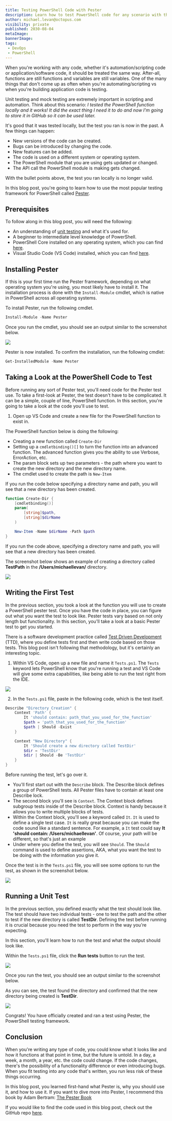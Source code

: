 ```yaml
---
title: Testing PowerShell Code with Pester
description: Learn how to test PowerShell code for any scenario with the PowerShell testing framework, Pester.
author: michael.levan@octopus.com
visibility: private
published: 2030-08-04
metaImage: 
bannerImage: 
tags:
 - DevOps
 - PowerShell
---
```


When you're working with any code, whether it's automation/scripting code or application/software code, it should be treated the same way. After-all, functions are still functions and variables are still variables. One of the many things that don't come up as often when you're automating/scripting vs when you're building application code is testing.

Unit testing and mock testing are extremely important in scripting and automation. Think about this scenario: *I tested the PowerShell function locally and it works! It did the exact thing I need it to do and now I'm going to store it in GitHub so it can be used later.*

It's good that it was tested locally, but the test you ran is now in the past. A few things can happen:

- New versions of the code can be created.
- Bugs can be introduced by changing the code.
- New features can be added.
- The code is used on a different system or operating system.
- The PowerShell module that you are using gets updated or changed.
- The API call the PowerShell module is making gets changed.

With the bullet points above, the test you ran locally is no longer valid. 

In this blog post, you're going to learn how to use the most popular testing framework for PowerShell called [Pester](https://github.com/pester/Pester).

## Prerequisites

To follow along in this blog post, you will need the following:

- An understanding of [unit testing](http://softwaretestingfundamentals.com/unit-testing/#:~:text=UNIT%20TESTING%20is%20a%20level,and%20usually%20a%20single%20output.) and what it's used for.
- A beginner to intermediate level knowledge of PowerShell.
- PowerShell Core installed on any operating system, which you can find [here](https://github.com/PowerShell/PowerShell).
- Visual Studio Code (VS Code) installed, which you can find [here](https://code.visualstudio.com/download).

## Installing Pester

If this is your first time run the Pester framework, depending on what operating system you're using, you most likely have to install it. The installation process is done with the `Install-Module` cmdlet, which is native in PowerShell across all operating systems.

To install Pester, run the following cmdlet.

```powershell
Install-Module -Name Pester
```

Once you run the cmdlet, you should see an output similar to the screenshot below.

![](images/1.png)

Pester is now installed. To confirm the installation, run the following cmdlet:

```powershell
Get-InstalledModule -Name Pester
```

## Taking a Look at the PowerShell Code to Test

Before running any sort of Pester test, you'll need code for the Pester test use. To take a first-look at Pester, the test doesn't have to be complicated. It can be a simple, couple of line, PowerShell function. In this section, you're going to take a look at the code you'll use to test.

1. Open up VS Code and create a new file for the PowerShell function to exist in.

The PowerShell function below is doing the following:

- Creating a new function called `Create-Dir`
- Setting up a `cmdletbinding()[]` to turn the function into an advanced function. The advanced function gives you the ability to use Verbose, ErrorAction, etc.
- The param block sets up two parameters - the path where you want to create the new directory and the new directory name.
- The cmdlet used to create the path is `New-Item`

If you run the code below specifying a directory name and path, you will see that a new directory has been created.

```powershell
function Create-Dir {
    [cmdletbinding()]
    param(
        [string]$path,
        [string]$dirName
    )

    New-Item -Name $dirName -Path $path
}
```

If you run the code above, specifying a directory name and path, you will see that a new directory has been created.

The screenshot below shows an example of creating a directory called **TestPath** in the **/Users/michaellevan/** directory.

![](images/2.png)

## Writing the First Test

In the previous section, you took a look at the function you will use to create a PowerShell pester test. Once you have the code in place, you can figure out what you want the test to look like. Pester tests vary based on not only length but functionality. In this section, you'll take a look at a basic Pester test to get you started.

There is a software development practice called [Test Driven Development](https://www.agilealliance.org/glossary/tdd/) (TTD), where you define tests first and then write code based on those tests. This blog post isn't following that methodology, but it's certainly an interesting topic.

1. Within VS Code, open up a new file and name it `Tests.ps1`. The `Tests` keyword lets PowerShell know that you're running a test and VS Code will give some extra capabilities, like being able to run the test right from the IDE.

![](images/3.png)

  2. In the `Tests.ps1` file, paste in the following code, which is the test itself.

```powershell
Describe "Directory Creation" {
    Context 'Path' {
        It 'should contain: path_that_you_used_for_the_function'
        $path = 'path_that_you_used_for_the_function'
        $path | Should -Exist
    }

    Context "New Directory" {
        It 'Should create a new directory called TestDir'
        $dir = 'TestDir'
        $dir | Should -Be 'TestDir'
    }
}
```

Before running the test, let's go over it.

- You'll first start out with the `Describe` block. The Describe block defines a group of PowerShell tests. All Pester files have to contain at least one Describe lock.
- The second block you'll see is `Context`. The Context block defines subgroup tests inside of the Describe block. Context is handy because it allows you to write multiple blocks of tests.
- Within the Context block, you'll see a keyword called `It`. `It` is used to define a single test case. `It` is really great because you can make the code sound like a standard sentence. For example, a `It` test could say **It 'should contain: /Users/michaellevan'**. Of course, your path will be different, so that's just an example
- Under where you define the test, you will see `Should`. The `Should` command is used to define assertions, AKA, what you want the test to be doing with the information you give it.

Once the test is in the `Tests.ps1` file, you will see some options to run the test, as shown in the screenshot below.

![](images/4.png)

## Running a Unit Test

In the previous section, you defined exactly what the test should look like. The test should have two individual tests - one to test the path and the other to test if the new directory is called **TestDir**. Defining the test before running it is crucial because you need the test to perform in the way you're expecting.

In this section, you'll learn how to run the test and what the output should look like.

Within the `Tests.ps1` file, click the **Run tests** button to run the test.

![](images/5.png)

Once you run the test, you should see an output similar to the screenshot below.

As you can see, the test found the directory and confirmed that the new directory being created is **TestDir**.

![](images/6.png)

Congrats! You have officially created and ran a test using Pester, the PowerShell testing framework.

## Conclusion

When you're writing any type of code, you could know what it looks like and how it functions at that point in time, but the future is untold. In a day, a week, a month, a year, etc. the code could change. If the code changes, there's the possibility of a functionality difference or even introducing bugs. When you fit testing into any code that's written, you run less risk of these things occurring.

In this blog post, you learned first-hand what Pester is, why you should use it, and how to use it. If you want to dive more into Pester, I recommend this book by Adam Bertram: [The Pester Book](https://leanpub.com/pesterbook)

If you would like to find the code used in this blog post, check out the GitHub repo [here](https://github.com/AdminTurnedDevOps/Octopus-Deploy-Code/tree/master/PesterBlog).